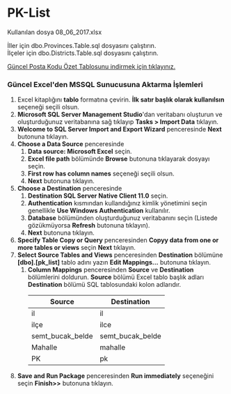 # PK-List
Kullanılan dosya 08_06_2017.xlsx

İller için dbo.Provinces.Table.sql dosyasını çalıştırın.<br />
İlçeler için dbo.Districts.Table.sql dosyasını çalıştırın.

<a href="http://postakodu.ptt.gov.tr/Dosyalar/pk_list.zip" target="_blank">Güncel Posta Kodu Özet Tablosunu indirmek için tıklayınız.</a>

<h3>Güncel Excel'den MSSQL Sunucusuna Aktarma İşlemleri</h3>
<ol>
<li>Excel kitaplığını <b>tablo</b> formatına çevirin. <b>İlk satır başlık olarak kullanılsın</b> seçeneği seçili olsun.
</li><li><b>Microsoft SQL Server Management Studio</b>'dan veritabanı oluşturun ve oluşturduğunuz veritabanına sağ tıklayıp <b>Tasks > Import Data</b> tıklayın.
</li><li><b>Welcome to SQL Server Import and Export Wizard</b> penceresinde <b>Next</b> butonuna tıklayın.
</li><li><b>Choose a Data Source</b> penceresinde 
<ol>
<li><b>Data source: Microsoft Excel</b> seçin.
</li><li><b>Excel file path</b> bölümünde <b>Browse</b> butonuna tıklayarak dosyayı seçin.
</li><li><b>First row has column names</b> seçeneği seçili olsun.
</li><li><b>Next</b> butonuna tıklayın.</li>
</ol>
</li><li><b>Choose a Destination</b> penceresinde 
<ol>
<li><b>Destination SQL Server Native Client 11.0</b> seçin.
</li><li><b>Authentication</b> kısmından kullandığınız kimlik yönetimini seçin genellikle <b>Use Windows Authentication</b> kullanılır. </li><li><b>Database</b> bölümünden oluşturduğunuz veritabanını seçin (Listede gözükmüyorsa <b>Refresh</b> butonuna tıklayın). 
</li><li><b>Next</b> butonuna tıklayın.</li>
</ol>
</li><li><b>Specify Table Copy or Query</b> penceresinden <b>Copyy data from one or more tables or views</b> seçin <b>Next</b> tıklayın.
</li><li><b>Select Source Tables and Views</b> penceresinden <b>Destination</b> bölümüne <b>[dbo].[pk_list]</b> tablo adını yazın <b>Edit Mappings...</b> butonuna tıklayın.
<ol>
<li><b>Column Mappings</b> penceresinden <b>Source</b> ve <b>Destination</b> bölümlerini doldurun. <b>Source</b> bölümü Excel tablo başlık adları <b>Destination</b> bölümü SQL tablosundaki kolon adlarıdır.
<table>
  <thead>
    <tr>
      <th>Source</th>
      <th>Destination</th>
    </tr>
  </thead>
  <tbody>
    <tr>
      <td>il</td>
      <td>il</td>
    </tr>
    <tr>
      <td>ilçe</td>
      <td>ilce</td>
    </tr>
    <tr>
      <td>semt_bucak_belde</td>
      <td>semt_bucak_belde</td>
    </tr>
    <tr>
      <td>Mahalle</td>
      <td>mahalle</td>
    </tr>
    <tr>
      <td>PK</td>
      <td>pk</td>
    </tr>
  </tboy>
</table>
</li>
</ol>
</li><li><b>Save and Run Package</b> penceresinden <b>Run immediately</b> seçeneğini seçin <b>Finish>></b> butonuna tıklayın.</li>
